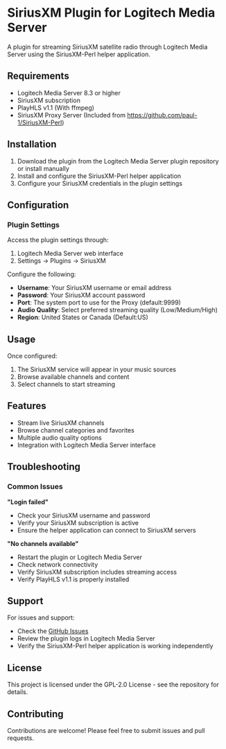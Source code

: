 # SiriusXM Plugin for Logitech Media Server

A plugin for streaming SiriusXM satellite radio through Logitech Media Server using the SiriusXM-Perl helper application.

## Requirements

- Logitech Media Server 8.3 or higher
- SiriusXM subscription
- PlayHLS v1.1 (With ffmpeg)
- SiriusXM Proxy Server (Included from https://github.com/paul-1/SiriusXM-Perl)

## Installation

1. Download the plugin from the Logitech Media Server plugin repository or install manually
2. Install and configure the SiriusXM-Perl helper application
3. Configure your SiriusXM credentials in the plugin settings

## Configuration

### Plugin Settings

Access the plugin settings through:
1. Logitech Media Server web interface
2. Settings → Plugins → SiriusXM

Configure the following:
- **Username**: Your SiriusXM username or email address
- **Password**: Your SiriusXM account password
- **Port**: The system port to use for the Proxy (default:9999)
- **Audio Quality**: Select preferred streaming quality (Low/Medium/High)
- **Region**: United States or Canada (Default:US)

## Usage

Once configured:
1. The SiriusXM service will appear in your music sources
2. Browse available channels and content
3. Select channels to start streaming

## Features

- Stream live SiriusXM channels
- Browse channel categories and favorites
- Multiple audio quality options
- Integration with Logitech Media Server interface

## Troubleshooting

### Common Issues

**"Login failed"**
- Check your SiriusXM username and password
- Verify your SiriusXM subscription is active
- Ensure the helper application can connect to SiriusXM servers

**"No channels available"**
- Restart the plugin or Logitech Media Server
- Check network connectivity
- Verify SiriusXM subscription includes streaming access
- Verify PlayHLS v1.1 is properly installed

## Support

For issues and support:
- Check the [GitHub Issues](https://github.com/paul-1/plugin-SiriusXM/issues)
- Review the plugin logs in Logitech Media Server
- Verify the SiriusXM-Perl helper application is working independently

## License

This project is licensed under the GPL-2.0 License - see the repository for details.

## Contributing

Contributions are welcome! Please feel free to submit issues and pull requests.
